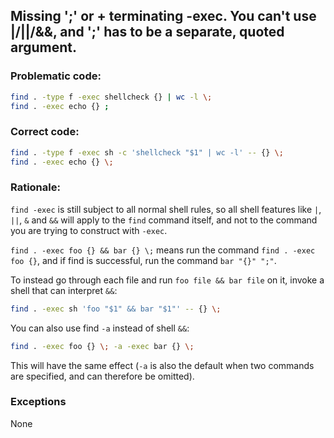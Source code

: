 ## Missing ';' or + terminating -exec. You can't use |/||/&&, and ';' has to be a separate, quoted argument.

### Problematic code:

```sh
find . -type f -exec shellcheck {} | wc -l \;
find . -exec echo {} ;
```

### Correct code:

```sh
find . -type f -exec sh -c 'shellcheck "$1" | wc -l' -- {} \;
find . -exec echo {} \;
```

### Rationale:

`find -exec` is still subject to all normal shell rules, so all shell features like `|`, `||`, `&` and `&&` will apply to the `find` command itself, and not to the command you are trying to construct with `-exec`.

`find . -exec foo {} && bar {} \;` means run the command `find . -exec foo {}`, and if find is successful, run the command `bar "{}" ";"`.

To instead go through each file and run `foo file && bar file` on it, invoke a shell that can interpret `&&`:

```sh
find . -exec sh 'foo "$1" && bar "$1"' -- {} \;
```

You can also use find `-a` instead of shell `&&`:

```sh
find . -exec foo {} \; -a -exec bar {} \;
```

This will have the same effect (`-a` is also the default when two commands are specified, and can therefore be omitted).

### Exceptions

None
